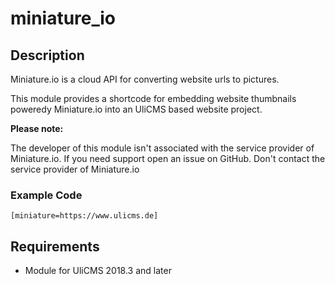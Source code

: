 # miniature_io

## Description

Miniature.io is a cloud API for converting website urls to pictures.

This module provides a shortcode for embedding website thumbnails poweredy Miniature.io into an UliCMS based website project.

**Please note:**

The developer of this module isn't associated with the service provider of Miniature.io.
If you need support open an issue on GitHub.
Don't contact the service provider of Miniature.io

### Example Code

```
[miniature=https://www.ulicms.de]
```


## Requirements
* Module for UliCMS 2018.3 and later

